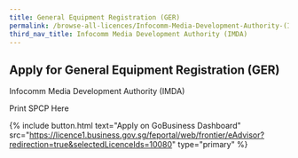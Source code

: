 ```yaml
---
title: General Equipment Registration (GER)
permalink: /browse-all-licences/Infocomm-Media-Development-Authority-(IMDA)/General-Equipment-Registration-(GER)
third_nav_title: Infocomm Media Development Authority (IMDA)
---
```


## Apply for General Equipment Registration (GER)

Infocomm Media Development Authority (IMDA)

Print SPCP Here

{% include button.html text="Apply on GoBusiness Dashboard" src="https://licence1.business.gov.sg/feportal/web/frontier/eAdvisor?redirection=true&selectedLicenceIds=10080" type="primary" %}
